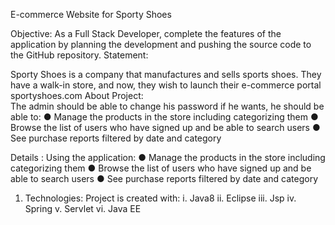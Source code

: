    E-commerce Website for Sporty Shoes

Objective:
As a Full Stack Developer, complete the features of the application by planning the development and pushing the source code to the GitHub repository.
Statement:

Sporty Shoes is a company that manufactures and sells sports shoes. They have a walk-in store, and now, they wish to launch their e-commerce portal sportyshoes.com
About Project:	
The admin should be able to change his password if he wants, he should be able to:
● Manage the products in the store including categorizing them
● Browse the list of users who have signed up and be able to search users
● See purchase reports filtered by date and category

Details :
 Using the application:
● Manage the products in the store including categorizing them
● Browse the list of users who have signed up and be able to search users
● See purchase reports filtered by date and category


1.	Technologies:
Project is created with:
i.	Java8
ii.	Eclipse
iii.	Jsp
iv.	Spring 
v.	Servlet
vi.	Java EE


 
